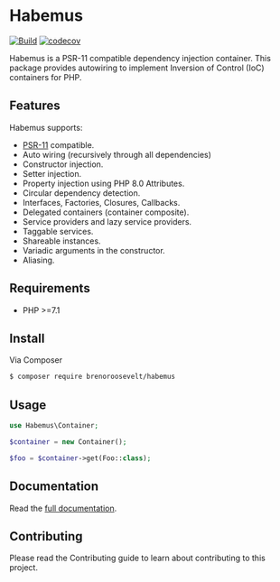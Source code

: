 # Habemus
[![Build](https://github.com/brenoroosevelt/habemus/actions/workflows/ci.yml/badge.svg)](https://github.com/brenoroosevelt/habemus/actions/workflows/ci.yml)
[![codecov](https://codecov.io/gh/brenoroosevelt/habemus/branch/main/graph/badge.svg?token=S1QBA18IBX)](https://codecov.io/gh/brenoroosevelt/habemus)

Habemus is a PSR-11 compatible dependency injection container. This package provides autowiring to implement Inversion of Control (IoC) containers for PHP.

## Features

Habemus supports:

- [PSR-11](http://www.php-fig.org/psr/psr-11/) compatible.
- Auto wiring (recursively through all dependencies)
- Constructor injection.
- Setter injection.
- Property injection using PHP 8.0 Attributes.  
- Circular dependency detection.
- Interfaces, Factories, Closures, Callbacks.
- Delegated containers (container composite).
- Service providers and lazy service providers.
- Taggable services.
- Shareable instances.
- Variadic arguments in the constructor.
- Aliasing.


## Requirements

* PHP >=7.1


## Install

Via Composer

``` bash
$ composer require brenoroosevelt/habemus
```

## Usage

```php
use Habemus\Container;

$container = new Container();

$foo = $container->get(Foo::class);
```

## Documentation

Read the [full documentation](http://brenoroosevelt.github.io/habemus).

## Contributing

Please read the Contributing guide to learn about contributing to this project. 